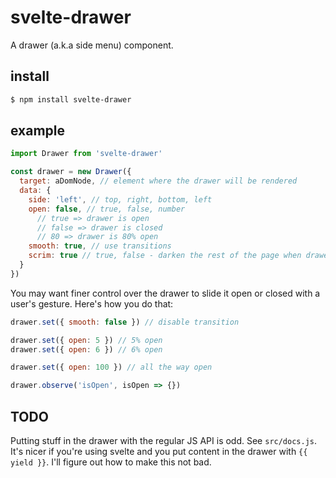# svelte-drawer

A drawer (a.k.a side menu) component.

## install

```sh
$ npm install svelte-drawer
```

## example

```js
import Drawer from 'svelte-drawer'

const drawer = new Drawer({
  target: aDomNode, // element where the drawer will be rendered
  data: {
    side: 'left', // top, right, bottom, left
    open: false, // true, false, number
      // true => drawer is open
      // false => drawer is closed
      // 80 => drawer is 80% open
    smooth: true, // use transitions
    scrim: true // true, false - darken the rest of the page when drawer is open
  }
})
```

You may want finer control over the drawer to slide it open or closed with a user's gesture. Here's how you do that:

```js
drawer.set({ smooth: false }) // disable transition

drawer.set({ open: 5 }) // 5% open
drawer.set({ open: 6 }) // 6% open

drawer.set({ open: 100 }) // all the way open

drawer.observe('isOpen', isOpen => {})
```

## TODO

Putting stuff in the drawer with the regular JS API is odd. See `src/docs.js`. It's nicer if you're using svelte and you put content in the drawer with `{{ yield }}`. I'll figure out how to make this not bad.
